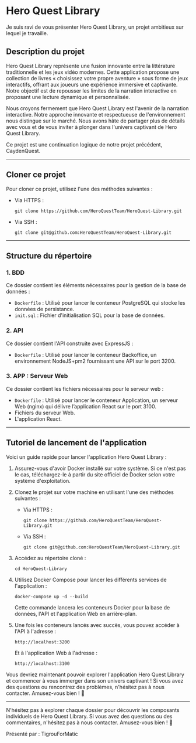 # Hero Quest Library

Je suis ravi de vous présenter Hero Quest Library, un projet ambitieux sur lequel je travaille. 

## Description du projet

Hero Quest Library représente une fusion innovante entre la littérature traditionnelle et les jeux vidéo modernes. Cette application propose une collection de livres « choisissez votre propre aventure » sous forme de jeux interactifs, offrant aux joueurs une expérience immersive et captivante. Notre objectif est de repousser les limites de la narration interactive en proposant une lecture dynamique et personnalisée.

Nous croyons fermement que Hero Quest Library est l'avenir de la narration interactive. Notre approche innovante et respectueuse de l'environnement nous distingue sur le marché. Nous avons hâte de partager plus de détails avec vous et de vous inviter à plonger dans l'univers captivant de Hero Quest Library.

Ce projet est une continuation logique de notre projet précédent, CaydenQuest.

---

## Cloner ce projet

Pour cloner ce projet, utilisez l'une des méthodes suivantes :

- Via HTTPS :
  ```
  git clone https://github.com/HeroQuestTeam/HeroQuest-Library.git
  ```

- Via SSH :
  ```
  git clone git@github.com:HeroQuestTeam/HeroQuest-Library.git
  ```

---

## Structure du répertoire

### 1. BDD

Ce dossier contient les éléments nécessaires pour la gestion de la base de données :

- `Dockerfile` : Utilisé pour lancer le conteneur PostgreSQL qui stocke les données de persistance.
- `init.sql` : Fichier d'initialisation SQL pour la base de données.

### 2. API

Ce dossier contient l'API construite avec ExpressJS :

- `Dockerfile` : Utilisé pour lancer le conteneur Backoffice, un environnement NodeJS+pm2 fournissant une API sur le port 3200.

### 3. APP : Serveur Web 

Ce dossier contient les fichiers nécessaires pour le serveur web :

- `Dockerfile` : Utilisé pour lancer le conteneur Application, un serveur Web (nginx) qui délivre l’application React sur le port 3100.
- Fichiers du serveur Web.
- L'application React.

---

## Tutoriel de lancement de l'application

Voici un guide rapide pour lancer l'application Hero Quest Library :

1. Assurez-vous d'avoir Docker installé sur votre système. Si ce n'est pas le cas, téléchargez-le à partir du site officiel de Docker selon votre système d'exploitation.

2. Clonez le projet sur votre machine en utilisant l'une des méthodes suivantes :

   - Via HTTPS :
     ```
     git clone https://github.com/HeroQuestTeam/HeroQuest-Library.git
     ```

   - Via SSH :
     ```
     git clone git@github.com:HeroQuestTeam/HeroQuest-Library.git
     ```

3. Accédez au répertoire cloné :
   ```
   cd HeroQuest-Library
   ```

4. Utilisez Docker Compose pour lancer les différents services de l'application :
   ```
   docker-compose up -d --build
   ```

   Cette commande lancera les conteneurs Docker pour la base de données, l'API et l'application Web en arrière-plan.

5. Une fois les conteneurs lancés avec succès, vous pouvez accéder à l'API à l'adresse :
   ```
   http://localhost:3200
   ```

   Et à l'application Web à l'adresse :
   ```
   http://localhost:3100
   ```

Vous devriez maintenant pouvoir explorer l'application Hero Quest Library et commencer à vous immerger dans son univers captivant ! Si vous avez des questions ou rencontrez des problèmes, n'hésitez pas à nous contacter. Amusez-vous bien ! 🚀

---

N'hésitez pas à explorer chaque dossier pour découvrir les composants individuels de Hero Quest Library. Si vous avez des questions ou des commentaires, n'hésitez pas à nous contacter. Amusez-vous bien ! 🚀

Présenté par : TigrouForMatic
